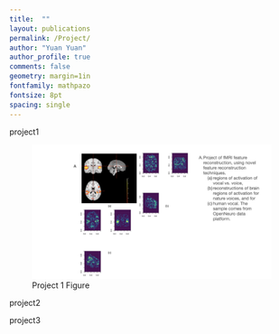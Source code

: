 ```yaml
---
title:  ""
layout: publications
permalink: /Project/
author: "Yuan Yuan"
author_profile: true
comments: false
geometry: margin=1in
fontfamily: mathpazo
fontsize: 8pt
spacing: single
---
```




<p> project1 </p>
<figure>
  <img src="/assets/images/yy/projects.001.png" alt="Project 1 Image" style="max-width:100%;height:auto;">
  <figcaption>Project 1 Figure</figcaption>
</figure>

<p> project2 </p>

<p> project3 </p>




